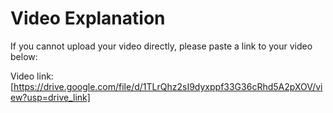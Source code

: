 # Video Explanation

If you cannot upload your video directly, please paste a link to your video below:

Video link: [https://drive.google.com/file/d/1TLrQhz2sI9dyxppf33G36cRhd5A2pXOV/view?usp=drive_link]
